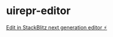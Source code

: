 # uirepr-editor

[Edit in StackBlitz next generation editor ⚡️](https://stackblitz.com/~/github.com/vkefallinos/uirepr-editor)